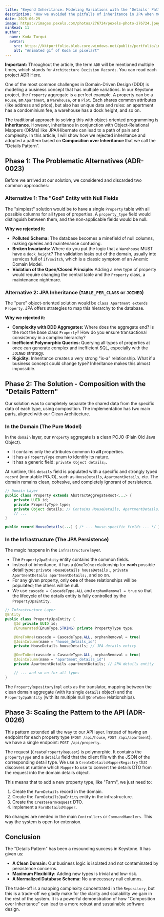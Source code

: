 ```yaml
---
title: "Beyond Inheritance: Modeling Variations with the 'Details' Pattern in Keystone"
description: "How we avoided the pitfalls of inheritance in JPA when modeling different types of properties. A deep dive into our composition-based design pattern ('Details Pattern') and how it keeps our domain clean and our system scalable."
date: 2025-06-29
image: https://images.pexels.com/photos/276724/pexels-photo-276724.jpeg?auto=compress&cs=tinysrgb&w=1260&h=750&dpr=1
minRead: 11
author:
  name: Koda Turqui
  avatar:
    src: https://kktportfolio.blob.core.windows.net/public/portfolio/images/Vdeo_Animado_Pronto-ezgif.webp
    alt: "Animated gif of Koda in pixelart"
---
```


**Important:** Throughout the article, the term `ADR` will be mentioned multiple times, which stands for `Architecture Decision Records`. You can read each project ADR [Here](https://github.com/koda-kaolinite/keystone_api/tree/main/docs/ARCHITECTURE-DESICION-LOG).

One of the most common challenges in Domain-Driven Design (DDD) is modeling a business concept that has multiple variations. In our Keystone project, the `Property` aggregate is a perfect example. A property can be a `House`, an `Apartment`, a `Warehouse`, or a `Plot`. Each shares common attributes (like address and price), but also has unique data and rules: an apartment has a condominium fee, a warehouse has a dock height, and so on.

The traditional approach to solving this with object-oriented programming is **inheritance**. However, inheritance in conjunction with Object-Relational Mappers (ORMs) like JPA/Hibernate can lead to a path of pain and complexity. In this article, I will show how we rejected inheritance and adopted a pattern based on **Composition over Inheritance** that we call the "Details Pattern".

## Phase 1: The Problematic Alternatives (ADR-0023)

Before we arrived at our solution, we considered and discarded two common approaches:

### Alternative 1: The "God" Entity with Null Fields

The "simplest" solution would be to have a single `Property` table with all possible columns for all types of properties. A `property_type` field would distinguish between them, and the non-applicable fields would be null.

**Why we rejected it:**
-   **Polluted Schema:** The database becomes a minefield of null columns, making queries and maintenance confusing.
-   **Broken Invariants:** Where do you put the logic that a `Warehouse` MUST have a `dock_height`? The validation leaks out of the domain, usually into services full of `if/switch`, which is a classic symptom of an Anemic Domain Model.
-   **Violation of the Open/Closed Principle:** Adding a new type of property would require changing the central table and the `Property` class, a maintenance nightmare.

### Alternative 2: JPA Inheritance (`TABLE_PER_CLASS` or `JOINED`)

The "pure" object-oriented solution would be `class Apartment extends Property`. JPA offers strategies to map this hierarchy to the database.

**Why we rejected it:**
-   **Complexity with DDD Aggregates:** Where does the aggregate end? Is the root the base class `Property`? How do you ensure transactional consistency in a complex hierarchy?
-   **Inefficient Polymorphic Queries:** Querying all types of properties at once can generate complex and inefficient SQL, especially with the `JOINED` strategy.
-   **Rigidity:** Inheritance creates a very strong "is-a" relationship. What if a business concept could change type? Inheritance makes this almost impossible.

## Phase 2: The Solution - Composition with the "Details Pattern"

Our solution was to completely separate the shared data from the specific data of each type, using composition. The implementation has two main parts, aligned with our Clean Architecture.

### In the Domain (The Pure Model)

In the `domain` layer, our `Property` aggregate is a clean POJO (Plain Old Java Object).
-   It contains only the attributes common to **all** properties.
-   It has a `PropertyType` enum to identify its nature.
-   It has a generic field: `private Object details;`.

At runtime, this `details` field is populated with a specific and strongly typed `record` (immutable POJO), such as `HouseDetails`, `ApartmentDetails`, etc. The domain remains clean, cohesive, and completely ignorant of persistence.

```java
// Domain Layer
public class Property extends AbstractAggregateRoot<...> {
    private UUID id;
    private PropertyType type;
    private Object details; // Contains HouseDetails, ApartmentDetails, etc.
    // ...
}

public record HouseDetails(...) { /* ... house-specific fields ... */ }
```

### In the Infrastructure (The JPA Persistence)

The magic happens in the `infrastructure` layer.
-   The `PropertyJpaEntity` entity contains the common fields.
-   Instead of inheritance, it has a `@OneToOne` relationship for **each** possible detail type: `private HouseDetails houseDetails;`, `private ApartmentDetails apartmentDetails;`, and so on.
-   For any given property, only **one** of these relationships will be populated; the others will be null.
-   We use `cascade = CascadeType.ALL` and `orphanRemoval = true` so that the lifecycle of the details entity is fully controlled by the `PropertyJpaEntity`.

```java
// Infrastructure Layer
@Entity
public class PropertyJpaEntity {
    @Id private UUID id;
    @Enumerated(EnumType.STRING) private PropertyType type;

    @OneToOne(cascade = CascadeType.ALL, orphanRemoval = true)
    @JoinColumn(name = "house_details_id")
    private HouseDetails houseDetails; // JPA details entity

    @OneToOne(cascade = CascadeType.ALL, orphanRemoval = true)
    @JoinColumn(name = "apartment_details_id")
    private ApartmentDetails apartmentDetails; // JPA details entity

    // ... and so on for all types
}
```

The `PropertyRepositoryImpl` acts as the translator, mapping between the clean domain aggregate (with its single `details` object) and the `PropertyJpaEntity` (with its multiple null `@OneToOne` relationships).

## Phase 3: Scaling the Pattern to the API (ADR-0026)

This pattern extended all the way to our API layer. Instead of having an endpoint for each property type (`POST /api/house`, `POST /api/apartment`), we have a single endpoint: `POST /api/property`.

The request (`CreatePropertyRequest`) is polymorphic. It contains the `propertyType` and a `details` field that the client fills with the JSON of the corresponding detail type. We use a `CreateDetailsMapperRegistry` that discovers at runtime which `Mapper` to use to convert the details DTO from the request into the domain details object.

This means that to add a new property type, like "Farm", we just need to:
1.  Create the `FarmDetails` record in the domain.
2.  Create the `FarmDetailsJpaEntity` entity in the infrastructure.
3.  Create the `CreateFarmRequest` DTO.
4.  Implement a `FarmDetailsMapper`.

No changes are needed in the main `Controllers` or `CommandHandlers`. This way the system is open for extension.

## Conclusion

The "Details Pattern" has been a resounding success in Keystone. It has given us:
-   **A Clean Domain:** Our business logic is isolated and not contaminated by persistence concerns.
-   **Maximum Flexibility:** Adding new types is trivial and low-risk.
-   **A Normalized Database Schema:** No unnecessary null columns.

The trade-off is a mapping complexity concentrated in the `Repository`, but this is a trade-off we gladly make for the clarity and scalability we gain in the rest of the system. It is a powerful demonstration of how "Composition over Inheritance" can lead to a more robust and sustainable software design.
